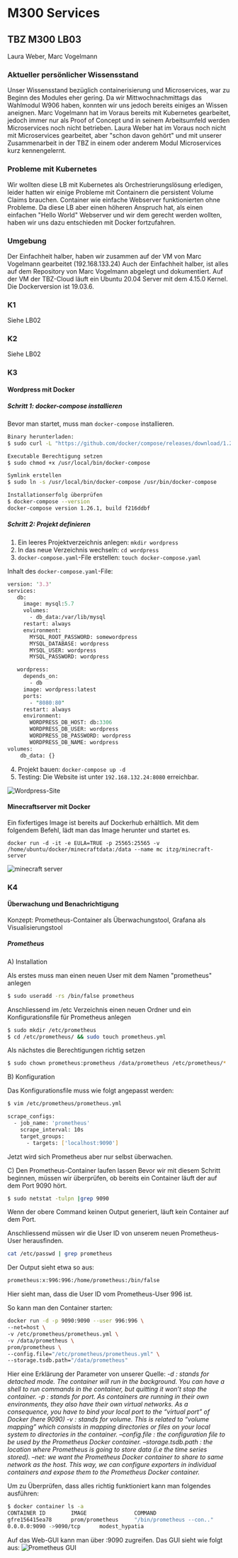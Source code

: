 # M300 Services
## TBZ M300 LB03
Laura Weber, Marc Vogelmann

### Aktueller persönlicher Wissensstand
Unser Wissensstand bezüglich containerisierung und Microservices, war zu Beginn des Modules eher gering. Da wir Mittwochnachmittags das Wahlmodul W906 haben, konnten wir uns jedoch bereits einiges an Wissen aneignen. Marc Vogelmann hat im Voraus bereits mit Kubernetes gearbeitet, jedoch immer nur als Proof of Concept und in seinem Arbeitsumfeld werden Microservices noch nicht betrieben.
Laura Weber hat im Voraus noch nicht mit Microservices gearbeitet, aber "schon davon gehört" und mit unserer Zusammenarbeit in der TBZ in einem oder anderem Modul Microservices kurz kennengelernt.

### Probleme mit Kubernetes
Wir wollten diese LB mit Kubernetes als Orchestrierungslösung erledigen, leider hatten wir einige Probleme mit Containern die persistent Volume Claims brauchen. Container wie einfache Webserver funktionierten ohne Probleme. Da diese LB aber einen höheren Anspruch hat, als einen einfachen "Hello World" Webserver und wir dem gerecht werden wollten, haben wir uns dazu entschieden mit Docker fortzufahren.

### Umgebung
Der Einfachheit halber, haben wir zusammen auf der VM von Marc Vogelmann gearbeitet (192.168.133.24) Auch der Einfachheit halber, ist alles auf dem Repository von Marc Vogelmann abgelegt und dokumentiert.
Auf der VM der TBZ-Cloud läuft ein Ubuntu 20.04 Server mit dem 4.15.0 Kernel.
Die Dockerversion ist 19.03.6.

### K1
Siehe LB02

### K2
Siehe LB02

### K3
#### Wordpress mit Docker
##### Schritt 1: docker-compose installieren
Bevor man startet, muss man `docker-compose` installieren.
```bash
Binary herunterladen:
$ sudo curl -L "https://github.com/docker/compose/releases/download/1.26.1/docker-compose-$(uname -s)-$(uname -m)" -o /usr/local/bin/docker-compose

Executable Berechtigung setzen
$ sudo chmod +x /usr/local/bin/docker-compose

Symlink erstellen
$ sudo ln -s /usr/local/bin/docker-compose /usr/bin/docker-compose

Installationserfolg überprüfen
$ docker-compose --version
docker-compose version 1.26.1, build f216ddbf
```
##### Schritt 2: Projekt definieren
1. Ein leeres Projektverzeichnis anlegen: `mkdir wordpress`
2. In das neue Verzeichnis wechseln: `cd wordpress`
3. `docker-compose.yaml`-File erstellen: `touch docker-compose.yaml`

Inhalt des `docker-compose.yaml`-File:
```perl
version: '3.3'
services:
   db:
     image: mysql:5.7
     volumes:
       - db_data:/var/lib/mysql
     restart: always
     environment:
       MYSQL_ROOT_PASSWORD: somewordpress
       MYSQL_DATABASE: wordpress
       MYSQL_USER: wordpress
       MYSQL_PASSWORD: wordpress

   wordpress:
     depends_on:
       - db
     image: wordpress:latest
     ports:
       - "8080:80"
     restart: always
     environment:
       WORDPRESS_DB_HOST: db:3306
       WORDPRESS_DB_USER: wordpress
       WORDPRESS_DB_PASSWORD: wordpress
       WORDPRESS_DB_NAME: wordpress
volumes:
    db_data: {}
```
4. Projekt bauen: `docker-compose up -d`
5. Testing: Die Website ist unter `192.168.132.24:8080` erreichbar.

![Wordpress-Site](https://github.com/m-vog/M300-Services/blob/master/LB03/img/wp.PNG)

#### Minecraftserver mit Docker
Ein fixfertiges Image ist bereits auf Dockerhub erhältlich. Mit dem folgendem Befehl, lädt man das Image herunter und startet es.

`docker run -d -it -e EULA=TRUE -p 25565:25565 -v /home/ubuntu/docker/minecraftdata:/data --name mc itzg/minecraft-server`

![minecraft server](https://github.com/m-vog/M300-Services/blob/master/LB03/img/mc.png)

### K4
#### Überwachung und Benachrichtigung
Konzept: Prometheus-Container als Überwachungstool, Grafana als Visualisierungstool
##### Prometheus
A) Installation

Als erstes muss man einen neuen User mit dem Namen "prometheus"  anlegen
```bash
$ sudo useradd -rs /bin/false prometheus
```
Anschliessend im /etc Verzeichnis einen neuen Ordner und ein Konfigurationsfile für Prometheus  anlegen
```bash
$ sudo mkdir /etc/prometheus
$ cd /etc/prometheus/ && sudo touch prometheus.yml
```
Als nächstes die Berechtigungen richtig setzen

```bash
$ sudo chown prometheus:prometheus /data/prometheus /etc/prometheus/*
```
B) Konfiguration

Das Konfigurationsfile muss wie folgt angepasst werden:

```bash
$ vim /etc/prometheus/prometheus.yml

scrape_configs:
  - job_name: 'prometheus'
    scrape_interval: 10s
    target_groups:
      - targets: ['localhost:9090']
```
Jetzt wird sich Prometheus aber nur selbst überwachen.

C) Den Prometheus-Container laufen lassen
Bevor wir mit diesem Schritt beginnen, müssen wir überprüfen, ob bereits ein Container läuft der auf dem Port 9090 hört.
```bash
$ sudo netstat -tulpn |grep 9090
```
Wenn der obere Command keinen Output generiert, läuft kein Container auf dem Port.

Anschliessend müssen wir die User ID von unserem neuen Prometheus-User herausfinden.

```bash
cat /etc/passwd | grep prometheus
```
Der Output sieht etwa so aus:
```bash
prometheus:x:996:996:/home/prometheus:/bin/false
```
Hier sieht man, dass die User ID vom Prometheus-User 996 ist.

So kann man den Container starten:
```bash
docker run -d -p 9090:9090 --user 996:996 \ 
--net=host \
-v /etc/prometheus/prometheus.yml \ 
-v /data/prometheus \ 
prom/prometheus \ 
--config.file="/etc/prometheus/prometheus.yml" \ 
--storage.tsdb.path="/data/prometheus"
```

Hier eine Erklärung der Parameter von unserer Quelle:
<cite>    -d : stands for detached mode. The container will run in the background. You can have a shell to run commands in the container, but quitting it won’t stop the container.
    -p : stands for port. As containers are running in their own environments, they also have their own virtual networks. As a consequence, you have to bind your local port to the “virtual port” of Docker (here 9090)
    -v : stands for volume. This is related to “volume mapping” which consists in mapping directories or files on your local system to directories in the container.
    –config.file : the configuration file to be used by the Prometheus Docker container.
    –storage.tsdb.path : the location where Prometheus is going to store data (i.e the time series stored).
    –net: we want the Prometheus Docker container to share to same network as the host. This way, we can configure exporters in individual containers and expose them to the Prometheus Docker container.</cite>

Um zu Überprüfen, dass alles richtig funktioniert kann man folgendes ausführen:
```bash
$ docker container ls -a
CONTAINER ID        IMAGE               COMMAND                         CREATED              STATUS              PORTS                        NAMES
gfre156415ea78      prom/prometheus     "/bin/prometheus --con.."       About a minute ago   Up 
0.0.0.0:9090 ->9090/tcp      modest_hypatia
```

Auf das Web-GUI kann man über <IP>:9090 zugreifen.
Das GUI sieht wie folgt aus:
![Prometheus GUI](https://github.com/m-vog/M300-Services/blob/master/LB03/img/prometheus.png)